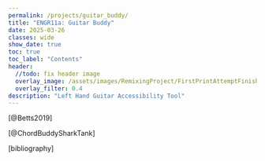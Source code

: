 ```yaml
---
permalink: /projects/guitar_buddy/
title: "ENGR11a: Guitar Buddy"
date: 2025-03-26
classes: wide
show_date: true
toc: true
toc_label: "Contents"
header:
  //todo: fix header image
  overlay_image: /assets/images/RemixingProject/FirstPrintAttemptFinish.jpg
  overlay_filter: 0.4
description: "Left Hand Guitar Accessibility Tool"
---
```


[@Betts2019]

[@ChordBuddySharkTank]

[bibliography]